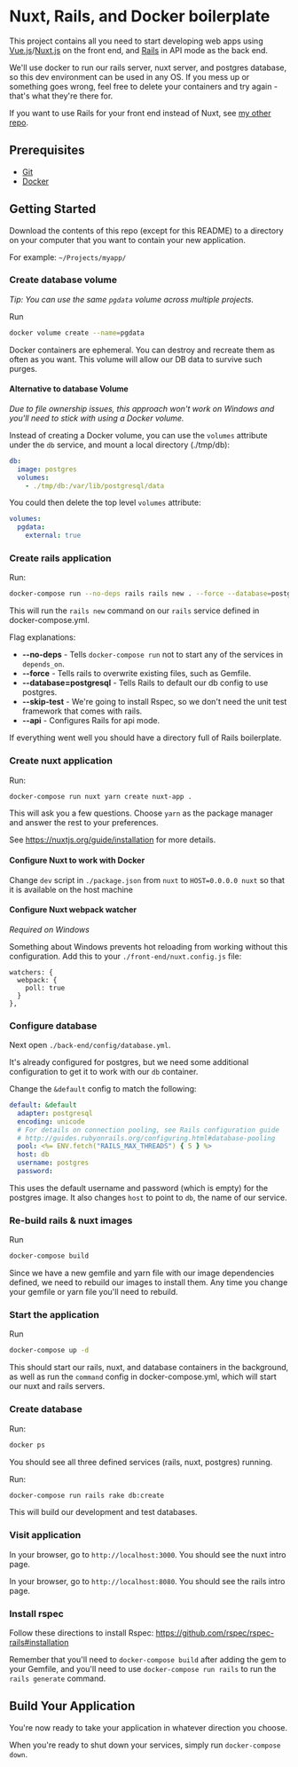 # Nuxt, Rails, and Docker boilerplate

This project contains all you need to start developing web apps using
[Vue.js](https://vuejs.org/)/[Nuxt.js](https://nuxtjs.org/) on the front end, and [Rails](https://rubyonrails.org/) in API mode as the back end.

We'll use docker to run our rails server, nuxt server, and postgres database,
so this dev environment can be used in any OS. If you mess up or something goes
wrong, feel free to delete your containers and try again - that's what they're
there for.

If you want to use Rails for your front end instead of Nuxt, see [my other repo](https://github.com/zacharyw/rails-6-docker-webpacker-quickstart).

## Prerequisites

* [Git](https://git-scm.com/downloads)
* [Docker](https://www.docker.com/products/docker-desktop)

## Getting Started


Download the contents of this repo (except for this README) to a directory on
your computer that you want to contain your new application.

For example: `~/Projects/myapp/`

### Create database volume

*Tip: You can use the same `pgdata` volume across multiple projects.*

Run

```bash
docker volume create --name=pgdata
```

Docker containers are ephemeral. You can destroy and recreate them as often as you
want. This volume will allow our DB data to survive such purges.

#### Alternative to database Volume
*Due to file ownership issues, this approach won't work on Windows and
you'll need to stick with using a Docker volume.*

Instead of creating a Docker volume, you can
use the `volumes` attribute under the `db` service, and mount a local
directory (./tmp/db):

```yaml
db:
  image: postgres
  volumes:
    - ./tmp/db:/var/lib/postgresql/data
```

You could then delete the top level `volumes` attribute:

```yaml
volumes:
  pgdata:
    external: true
```

### Create rails application

Run:
```bash
docker-compose run --no-deps rails rails new . --force --database=postgresql --skip-test --api
```

This will run the `rails new` command on our `rails` service defined in docker-compose.yml.

Flag explanations:
* **--no-deps** - Tells `docker-compose run` not to start any of the services in `depends_on`.
* **--force** - Tells rails to overwrite existing files, such as Gemfile.
* **--database=postgresql** - Tells Rails to default our db config to use postgres.
* **--skip-test** - We're going to install Rspec, so we don't need the unit test framework that comes with rails.
* **--api** - Configures Rails for api mode.

If everything went well you should have a directory full of Rails boilerplate.

### Create nuxt application

Run:
```bash
docker-compose run nuxt yarn create nuxt-app .
```

This will ask you a few questions. Choose `yarn` as the package manager and answer the rest to your preferences.

See https://nuxtjs.org/guide/installation for more details.

#### Configure Nuxt to work with Docker

Change `dev` script in `./package.json` from `nuxt` to `HOST=0.0.0.0 nuxt` so that it is
available on the host machine

#### Configure Nuxt webpack watcher

*Required on Windows*

Something about Windows prevents hot reloading from working without this configuration. Add this to your `./front-end/nuxt.config.js` file:

```
watchers: {
  webpack: {
    poll: true
  }
},
```

### Configure database

Next open `./back-end/config/database.yml`.

It's already configured for postgres, but we need some additional configuration to get it to work with our `db`
container.

Change the `&default` config to match the following:
```yaml
default: &default
  adapter: postgresql
  encoding: unicode
  # For details on connection pooling, see Rails configuration guide
  # http://guides.rubyonrails.org/configuring.html#database-pooling
  pool: <%= ENV.fetch("RAILS_MAX_THREADS") { 5 } %>
  host: db
  username: postgres
  password:
```

This uses the default username and password (which is empty) for the postgres image. It also changes `host` to point
to `db`, the name of our service.

### Re-build rails & nuxt images

Run
```bash
docker-compose build
```

Since we have a new gemfile and yarn file with our image dependencies
defined, we need to rebuild our images to install them. Any time you change
your gemfile or yarn file you'll need to rebuild.

### Start the application

Run
```bash
docker-compose up -d
```

This should start our rails, nuxt, and database containers in the background, as well as run the
`command` config in docker-compose.yml, which will start our nuxt and rails
servers.

### Create database

Run:

```bash
docker ps
```

You should see all three defined services (rails, nuxt, postgres) running.

Run:

```bash
docker-compose run rails rake db:create
```

This will build our development and test databases.

### Visit application

In your browser, go to `http://localhost:3000`. You should see the nuxt
intro page.

In your browser, go to `http://localhost:8080`. You should see the rails
intro page.

### Install rspec

Follow these directions to install Rspec: https://github.com/rspec/rspec-rails#installation

Remember that you'll need to `docker-compose build` after adding the gem to your Gemfile, and you'll need to use
`docker-compose run rails` to run the `rails generate` command.

## Build Your Application

You're now ready to take your application in whatever direction you choose.

When you're ready to shut down your services, simply run `docker-compose down`.
